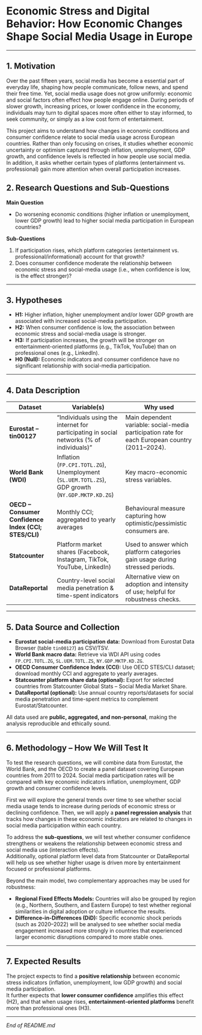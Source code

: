 # Economic Stress and Digital Behavior: How Economic Changes Shape Social Media Usage in Europe

---

##  1. Motivation
  Over the past fifteen years, social media has become a essential part of everyday life, shaping how people communicate, follow news, and spend their free time. Yet, social media usage does not grow uniformly: economic and social factors often effect how people engage online. During periods of slower growth, increasing prices, or lower confidence in the economy, individuals may turn to digital spaces more often either to stay informed, to seek community, or simply as a low cost form of entertainment.

  This project aims to understand how changes in economic conditions and consumer confidence relate to social media usage across European countries. Rather than only focusing on crises, it studies whether economic uncertainty or optimism captured through inflation, unemployment, GDP growth, and confidence levels is reflected in how people use social media.
In addition, it asks whether certain types of platforms (entertainment vs. professional) gain more attention when overall participation increases.

##  2. Research Questions and Sub-Questions  
**Main Question**  
- Do worsening economic conditions (higher inflation or unemployment, lower GDP growth) lead to higher social media participation in European countries?  

**Sub-Questions**  
1. If participation rises, which platform categories (entertainment vs. professional/informational) account for that growth?  
2. Does consumer confidence moderate the relationship between economic stress and social-media usage (i.e., when confidence is low, is the effect stronger)?  

---

##  3. Hypotheses  
- **H1:** Higher inflation, higher unemployment and/or lower GDP growth are associated with increased social-media participation.  
- **H2:** When consumer confidence is low, the association between economic stress and social-media usage is stronger.  
- **H3:** If participation increases, the growth will be stronger on entertainment-oriented platforms (e.g., TikTok, YouTube) than on professional ones (e.g., LinkedIn).  
- **H0 (Null):** Economic indicators and consumer confidence have no significant relationship with social-media participation.

---

##  4. Data Description  
| Dataset | Variable(s) | Why used |
|----------|--------------|----------|
| **Eurostat – tin00127** | “Individuals using the internet for participating in social networks (% of individuals)” | Main dependent variable: social-media participation rate for each European country (2011–2024). |
| **World Bank (WDI)** | Inflation (`FP.CPI.TOTL.ZG`), Unemployment (`SL.UEM.TOTL.ZS`), GDP growth (`NY.GDP.MKTP.KD.ZG`) | Key macro-economic stress variables. |
| **OECD – Consumer Confidence Index (CCI; STES/CLI)** | Monthly CCI; aggregated to yearly averages | Behavioural measure capturing how optimistic/pessimistic consumers are. |
| **Statcounter** | Platform market shares (Facebook, Instagram, TikTok, YouTube, LinkedIn) | Used to answer which platform categories gain usage during stressed periods. |
| **DataReportal** | Country-level social media penetration & time-spent indicators | Alternative view on adoption and intensity of use; helpful for robustness checks. |

---

##  5. Data Source and Collection  
- **Eurostat social-media participation data:** Download from Eurostat Data Browser (table `tin00127`) as CSV/TSV.  
- **World Bank macro data:** Retrieve via WDI API using codes `FP.CPI.TOTL.ZG`, `SL.UEM.TOTL.ZS`, `NY.GDP.MKTP.KD.ZG`.  
- **OECD Consumer Confidence Index (CCI):** Use OECD STES/CLI dataset; download monthly CCI and aggregate to yearly averages.  
- **Statcounter platform share data (optional):** Export for selected countries from Statcounter Global Stats – Social Media Market Share.  
- **DataReportal (optional):** Use annual country reports/datasets for social media penetration and time-spent metrics to complement Eurostat/Statcounter.  

All data used are **public, aggregated, and non-personal**, making the analysis reproducible and ethically sound.

---

##  6. Methodology – How We Will Test It  

To test the research questions, we will combine data from Eurostat, the World Bank, and the OECD to create a panel dataset covering European countries from 2011 to 2024. Social media participation rates will be compared with key economic indicators inflation, unemployment, GDP growth and consumer confidence levels.  

First we will explore the general trends over time to see whether social media usage tends to increase during periods of economic stress or declining confidence. Then, we will apply a **panel regression analysis** that tracks how changes in these economic indicators are related to changes in social media participation within each country.  

To address the **sub-questions**, we will test whether consumer confidence strengthens or weakens the relationship between economic stress and social media use (interaction effects).  
Additionally, optional platform level data from Statcounter or DataReportal will help us see whether higher usage is driven more by entertainment focused or professional platforms.  

Beyond the main model, two complementary approaches may be used for robustness:  
- **Regional Fixed Effects Models:** Countries will also be grouped by region (e.g., Northern, Southern, and Eastern Europe) to test whether regional similarities in digital adoption or culture influence the results.  
- **Difference-in-Differences (DiD):** Specific economic shock periods (such as 2020–2022) will be analysed to see whether social media engagement increased more strongly in countries that experienced larger economic disruptions compared to more stable ones.  
---

##  7. Expected Results  
The project expects to find a **positive relationship** between economic stress indicators (inflation, unemployment, low GDP growth) and social media participation.  
It further expects that **lower consumer confidence** amplifies this effect (H2), and that when usage rises, **entertainment-oriented platforms** benefit more than professional ones (H3).

---

*End of README.md*
